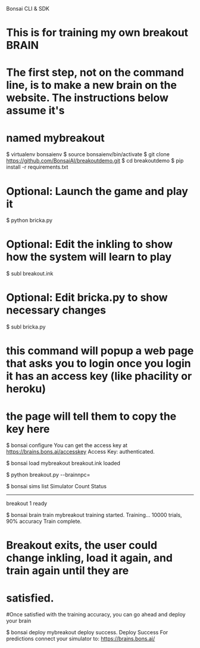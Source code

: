 Bonsai CLI & SDK

# This is for training my own breakout BRAIN
# The first step, not on the command line, is to make a new brain on the website. The instructions below assume it's 
# named mybreakout

$ virtualenv bonsaienv
$ source bonsaienv/bin/activate 
$ git clone https://github.com/BonsaiAI/breakoutdemo.git
$ cd breakoutdemo
$ pip install -r requirements.txt
 
# Optional: Launch the game and play it 
$ python bricka.py 
 
# Optional: Edit the inkling to show how the system will learn to play 
$ subl breakout.ink 
 
# Optional: Edit bricka.py to show necessary changes 
$ subl bricka.py 

# this command will popup a web page that asks you to login once you login it has an access key (like phacility or heroku)
# the page will tell them to copy the key here
$ bonsai configure
You can get the access key at https://brains.bons.ai/accesskey
Access Key:
authenticated.

$ bonsai load mybreakout breakout.ink
loaded


$ python breakout.py --brainnpc=<http link to BRAIN server>

$ bonsai sims list
Simulator   Count    Status
---------   -----    --------
breakout    1        ready

$ bonsai brain train mybreakout
training started.
Training...
10000 trials, 90% accuracy 
Train complete.

# Breakout exits, the user could change inkling, load it again, and train again until they are
# satisfied.

#Once satisfied with the training accuracy, you can go ahead and deploy your brain

$ bonsai deploy mybreakout
deploy success.
Deploy Success 
For predictions connect your simulator to: https://brains.bons.ai/<link to trained BRAIN>
